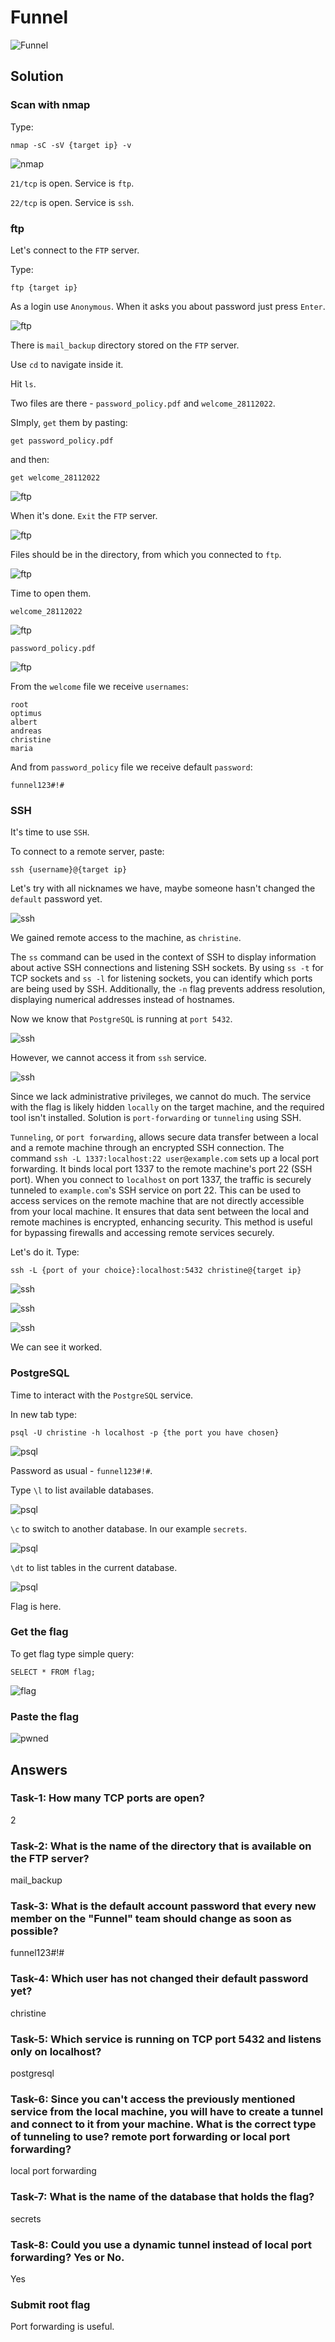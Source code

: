 # Funnel      

![Funnel](./Screenshots/funnellogo.png)

## Solution

### Scan with nmap

Type:

```
nmap -sC -sV {target ip} -v
```

![nmap](./Screenshots/funnelnmap.png)

`21/tcp` is open. Service is `ftp`.

`22/tcp` is open. Service is `ssh`.

### ftp

Let's connect to the `FTP` server.

Type:

```
ftp {target ip}
```

As a login use `Anonymous`. When it asks you about password just press `Enter`.

![ftp](./Screenshots/funnelftp.png)

There is `mail_backup` directory stored on the `FTP` server. 

Use `cd` to navigate inside it.

Hit `ls`.

Two files are there - `password_policy.pdf` and `welcome_28112022`.

SImply, `get` them by pasting:

```
get password_policy.pdf
```

and then:

```
get welcome_28112022
```

![ftp](./Screenshots/funnelftp2.png)

When it's done. `Exit` the `FTP` server.

![ftp](./Screenshots/funnelftp3.png)

Files should be in the directory, from which you connected to `ftp`.

![ftp](./Screenshots/funnelftp4.png)

Time to open them.

`welcome_28112022`

![ftp](./Screenshots/funnelftp5.png)

`password_policy.pdf`

![ftp](./Screenshots/funnelftp6.png)


From the `welcome` file we receive `usernames`:

```
root
optimus
albert
andreas 
christine 
maria
```

And from `password_policy` file we receive default `password`:

```
funnel123#!#
```

### SSH 

It's time to use `SSH`.

To connect to a remote server, paste:

```
ssh {username}@{target ip}
```

Let's try with all nicknames we have, maybe someone hasn't changed the `default` password yet.

![ssh](./Screenshots/funnelssh.png)

We gained remote access to the machine, as `christine`.

The `ss` command can be used in the context of SSH to display information about active SSH connections and listening SSH sockets. By using `ss -t` for TCP sockets and `ss -l` for listening sockets, you can identify which ports are being used by SSH. Additionally, the `-n` flag prevents address resolution, displaying numerical addresses instead of hostnames.

Now we know that `PostgreSQL` is running at `port 5432`.

![ssh](./Screenshots/funnelssh2.png)

However, we cannot access it from `ssh` service.

![ssh](./Screenshots/funnelssh3.png)

Since we lack administrative privileges, we cannot do much. The service with the flag is likely hidden `locally` on the target machine, and the required tool isn't installed. Solution is `port-forwarding` or `tunneling` using SSH.

`Tunneling`, or `port forwarding`, allows secure data transfer between a local and a remote machine through an encrypted SSH connection. The command `ssh -L 1337:localhost:22 user@example.com` sets up a local port forwarding. It binds local port 1337 to the remote machine's port 22 (SSH port). When you connect to `localhost` on port 1337, the traffic is securely tunneled to `example.com`'s SSH service on port 22. This can be used to access services on the remote machine that are not directly accessible from your local machine. It ensures that data sent between the local and remote machines is encrypted, enhancing security. This method is useful for bypassing firewalls and accessing remote services securely.

Let's do it. Type:

```
ssh -L {port of your choice}:localhost:5432 christine@{target ip}
```

![ssh](./Screenshots/funnelssh4.png)

![ssh](./Screenshots/funnelssh5.png)

![ssh](./Screenshots/funnelssh6.png)

We can see it worked.

### PostgreSQL 

Time to interact with the `PostgreSQL` service.

In new tab type:

```
psql -U christine -h localhost -p {the port you have chosen}
```

![psql](./Screenshots/funnelpsql.png)

Password as usual - `funnel123#!#`.

Type `\l` to list available databases.

![psql](./Screenshots/funnelpsql2.png)

`\c` to switch to another database. In our example `secrets`.

![psql](./Screenshots/funnelpsql3.png)

`\dt` to list tables in the current database.

![psql](./Screenshots/funnelpsql4.png)

Flag is here.

### Get the flag

To get flag type simple query:

```
SELECT * FROM flag;
```

![flag](./Screenshots/funnelflag.png)

### Paste the flag

![pwned](./Screenshots/funnelpwned.png)

## Answers

### Task-1: How many TCP ports are open?

2

### Task-2: What is the name of the directory that is available on the FTP server?

mail_backup

### Task-3: What is the default account password that every new member on the "Funnel" team should change as soon as possible?

funnel123#!#

### Task-4: Which user has not changed their default password yet?

christine

### Task-5: Which service is running on TCP port 5432 and listens only on localhost?

postgresql

### Task-6: Since you can't access the previously mentioned service from the local machine, you will have to create a tunnel and connect to it from your machine. What is the correct type of tunneling to use? remote port forwarding or local port forwarding?

local port forwarding

### Task-7: What is the name of the database that holds the flag?

secrets

### Task-8: Could you use a dynamic tunnel instead of local port forwarding? Yes or No.

Yes

### Submit root flag

Port forwarding is useful.